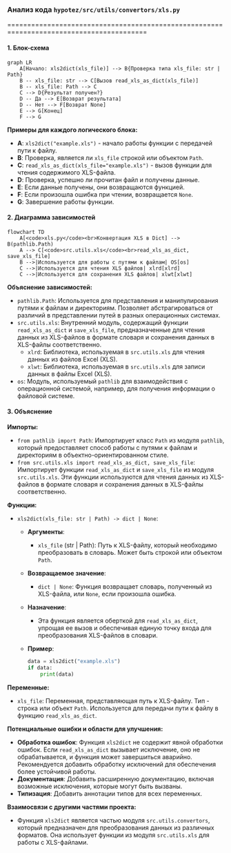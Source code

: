 ### **Анализ кода `hypotez/src/utils/convertors/xls.py`**

=========================================================================================

#### **1. Блок-схема**

```mermaid
graph LR
    A[Начало: xls2dict(xls_file)] --> B{Проверка типа xls_file: str | Path}
    B -- xls_file: str --> C[Вызов read_xls_as_dict(xls_file)]
    B -- xls_file: Path --> C
    C --> D{Результат получен?}
    D -- Да --> E[Возврат результата]
    D -- Нет --> F[Возврат None]
    E --> G[Конец]
    F --> G
```

**Примеры для каждого логического блока:**

-   **A**: `xls2dict("example.xls")` - начало работы функции с передачей пути к файлу.
-   **B**: Проверка, является ли `xls_file` строкой или объектом `Path`.
-   **C**: `read_xls_as_dict(xls_file="example.xls")` - вызов функции для чтения содержимого XLS-файла.
-   **D**: Проверка, успешно ли прочитан файл и получены данные.
-   **E**: Если данные получены, они возвращаются функцией.
-   **F**: Если произошла ошибка при чтении, возвращается `None`.
-   **G**: Завершение работы функции.

#### **2. Диаграмма зависимостей**

```mermaid
flowchart TD
    A[<code>xls.py</code><br>Конвертация XLS в Dict] --> B(pathlib.Path)
    A --> C[<code>src.utils.xls</code><br>read_xls_as_dict, save_xls_file]
    B -->|Используется для работы с путями к файлам| OS[os]
    C -->|Используется для чтения XLS файлов| xlrd[xlrd]
    C -->|Используется для сохранения XLS файлов| xlwt[xlwt]
```

**Объяснение зависимостей:**

-   `pathlib.Path`: Используется для представления и манипулирования путями к файлам и директориям. Позволяет абстрагироваться от различий в представлении путей в разных операционных системах.
-   `src.utils.xls`: Внутренний модуль, содержащий функции `read_xls_as_dict` и `save_xls_file`, предназначенные для чтения данных из XLS-файлов в формате словаря и сохранения данных в XLS-файлы соответственно.
    -   `xlrd`: Библиотека, используемая в `src.utils.xls` для чтения данных из файлов Excel (XLS).
    -   `xlwt`: Библиотека, используемая в `src.utils.xls` для записи данных в файлы Excel (XLS).
-   `os`: Модуль, используемый `pathlib` для взаимодействия с операционной системой, например, для получения информации о файловой системе.

#### **3. Объяснение**

**Импорты:**

-   `from pathlib import Path`: Импортирует класс `Path` из модуля `pathlib`, который предоставляет способ работы с путями к файлам и директориям в объектно-ориентированном стиле.
-   `from src.utils.xls import read_xls_as_dict, save_xls_file`: Импортирует функции `read_xls_as_dict` и `save_xls_file` из модуля `src.utils.xls`. Эти функции используются для чтения данных из XLS-файлов в формате словаря и сохранения данных в XLS-файлы соответственно.

**Функции:**

-   `xls2dict(xls_file: str | Path) -> dict | None`:
    -   **Аргументы**:
        -   `xls_file` (str | Path): Путь к XLS-файлу, который необходимо преобразовать в словарь. Может быть строкой или объектом `Path`.
    -   **Возвращаемое значение**:
        -   `dict | None`: Функция возвращает словарь, полученный из XLS-файла, или `None`, если произошла ошибка.
    -   **Назначение**:
        -   Эта функция является оберткой для `read_xls_as_dict`, упрощая ее вызов и обеспечивая единую точку входа для преобразования XLS-файлов в словари.
    -   **Пример**:

        ```python
        data = xls2dict("example.xls")
        if data:
            print(data)
        ```

**Переменные:**

-   `xls_file`: Переменная, представляющая путь к XLS-файлу. Тип - строка или объект `Path`. Используется для передачи пути к файлу в функцию `read_xls_as_dict`.

**Потенциальные ошибки и области для улучшения:**

-   **Обработка ошибок**: Функция `xls2dict` не содержит явной обработки ошибок. Если `read_xls_as_dict` вызывает исключение, оно не обрабатывается, и функция может завершиться аварийно. Рекомендуется добавить обработку исключений для обеспечения более устойчивой работы.
-   **Документация**: Добавить расширенную документацию, включая возможные исключения, которые могут быть вызваны.
-   **Типизация**: Добавить аннотации типов для всех переменных.

**Взаимосвязи с другими частями проекта:**

-   Функция `xls2dict` является частью модуля `src.utils.convertors`, который предназначен для преобразования данных из различных форматов. Она использует функции из модуля `src.utils.xls` для работы с XLS-файлами.